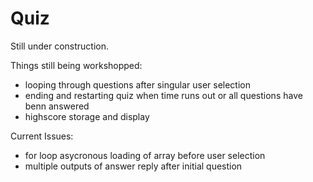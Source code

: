 # Quiz

Still under construction. 

Things still being workshopped: 
  - looping through questions after singular user selection
  - ending and restarting quiz when time runs out or all questions have benn answered
  - highscore storage and display

Current Issues: 
 - for loop asycronous loading of array before user selection
 - multiple outputs of answer reply after initial question
